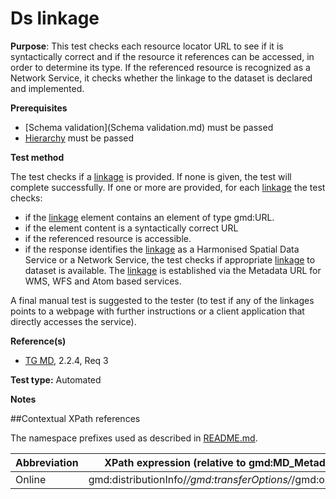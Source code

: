 # Ds linkage

**Purpose**: This test checks each resource locator URL to see if it is syntactically correct and if the resource it references can be accessed, in order to determine its type.
If the referenced resource is recognized as a Network Service, it checks whether the linkage to the dataset is declared and implemented.

**Prerequisites**
* [Schema validation](Schema validation.md) must be passed
* [Hierarchy](Hierarchy.md) must be passed

**Test method**

The test checks if a [linkage](#online) is provided.
If none is given, the test will complete successfully.
If one or more are provided, for each [linkage](#online) the test checks:

* if the [linkage](#online) element contains an element of type gmd:URL.
* if the element content is a syntactically correct URL
* if the referenced resource is accessible.
* if the response identifies the [linkage](#online) as a Harmonised Spatial Data Service or a Network Service, the test checks if appropriate [linkage](#online) to dataset is available.
The [linkage](#online) is established via the Metadata URL for WMS, WFS and Atom based services.

A final manual test is suggested to the tester (to test if any of the linkages points to a webpage with further instructions or a client application that directly accesses the service).


**Reference(s)**	 

* [TG MD](./README.md#ref_TG_MD), 2.2.4, Req 3


**Test type:** Automated

**Notes**

##Contextual XPath references

The namespace prefixes used as described in [README.md](./README.md#namespaces).

Abbreviation                                   |  XPath expression (relative to gmd:MD_Metadata)
-----------------------------------------------| -------------------------------------------------------------------------
<a name="online"></a> Online   | gmd:distributionInfo/*/gmd:transferOptions/*/gmd:onLine/*
